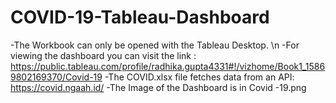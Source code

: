 # COVID-19-Tableau-Dashboard
-The Workbook can only be opened with the Tableau Desktop. \n
-For viewing the dashboard you can visit the link : https://public.tableau.com/profile/radhika.gupta4331#!/vizhome/Book1_15869802169370/Covid-19
-The COVID.xlsx file fetches data from an API: https://covid.ngaah.id/
-The Image of the Dashboard is in Covid -19.png
